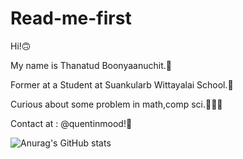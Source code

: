 # Read-me-first
Hi!🙃

My name is Thanatud Boonyaanuchit.🌱

Former at a Student at Suankularb Wittayalai School.🌅

Curious about some problem in math,comp sci.👨🏻‍💻

Contact at : @quentinmood!🌴

![Anurag's GitHub stats](https://github-readme-stats.vercel.app/api?username=justadaydreamer&show_icons=true)
